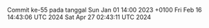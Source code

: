 Commit ke-55 pada tanggal Sun Jan 01 14:00 2023 +0100
Fri Feb 16 14:43:06 UTC 2024
Sat Apr 27 02:43:11 UTC 2024
